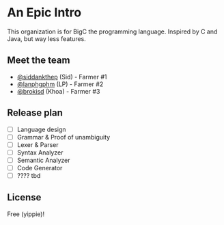# An Epic Intro 
This organization is for BigC the programming language. Inspired by C and Java, but way less features. 

## Meet the team 
- [@siddankthep](https://github.com/siddankthep) (Sid) - Farmer #1 
- [@lanphgphm](https://github.com/lanphgphm) (LP) - Farmer #2
- [@brokisd]([https://github.com/esp-khoap](https://github.com/BroKisD)) (Khoa) - Farmer #3

## Release plan 
- [ ] Language design 
- [ ] Grammar & Proof of unambiguity 
- [ ] Lexer & Parser 
- [ ] Syntax Analyzer 
- [ ] Semantic Analyzer 
- [ ] Code Generator 
- [ ] ???? tbd

## License 
Free (yippie)!
